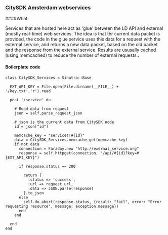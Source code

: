 ### CitySDK Amsterdam webservices

####What:

Services that are hosted here act as 'glue' between the LD API and external (mostly real-time) web services. The idea is that thr current data packet is provided, the code in the glue service uses this data for a request with the external service, and returns a new data packet, based on the old packet and the response from the external service.
Results are ususally cached (using memcached) to reduce the number of external requests..

#### Boilerplate code

    class CitySDK_Services < Sinatra::Base
     
      EXT_API_KEY = File.open(File.dirname(__FILE__) + '/key.txt','r').read
      
      post '/service' do
      
        # Read data from request 
        json = self.parse_request_json
        
        # json is the current data from CitySDK node
        id = json["id"]
        
        memcache_key = "service!!#{id}"
        data = CitySDK_Services.memcache_get(memcache_key)
        if not data
          connection = Faraday.new "http://exernal_service.org"
          response = self.httpget(connection, "/api/#{id}?key=#{EXT_API_KEY}")
        
          if response.status == 200
          
            return { 
              :status => 'success', 
              :url => request.url, 
              :data => JSON.parse(response)
            }.to_json 
          else
            self.do_abort(response.status, {result: "fail", error: "Error requesting resource", message: exception.message})
          end
        end

      end
    end  
      
